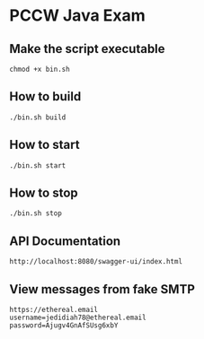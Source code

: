 # PCCW Java Exam

## Make the script executable

``chmod +x bin.sh``

## How to build

``./bin.sh build``

## How to start

``./bin.sh start``

## How to stop

``./bin.sh stop``

## API Documentation
``http://localhost:8080/swagger-ui/index.html``

## View messages from fake SMTP
``https://ethereal.email``  
``username=jedidiah78@ethereal.email``  
``password=Ajugv4GnAfSUsg6xbY``